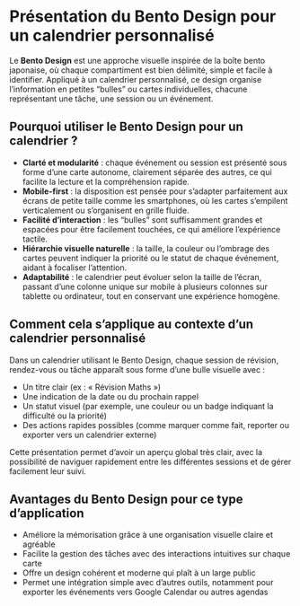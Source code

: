 # Présentation du Bento Design pour un calendrier personnalisé

Le **Bento Design** est une approche visuelle inspirée de la boîte bento japonaise, où chaque compartiment est bien délimité, simple et facile à identifier. Appliqué à un calendrier personnalisé, ce design organise l’information en petites “bulles” ou cartes individuelles, chacune représentant une tâche, une session ou un événement.

## Pourquoi utiliser le Bento Design pour un calendrier ?

* **Clarté et modularité** : chaque événement ou session est présenté sous forme d’une carte autonome, clairement séparée des autres, ce qui facilite la lecture et la compréhension rapide.
* **Mobile-first** : la disposition est pensée pour s’adapter parfaitement aux écrans de petite taille comme les smartphones, où les cartes s’empilent verticalement ou s’organisent en grille fluide.
* **Facilité d’interaction** : les “bulles” sont suffisamment grandes et espacées pour être facilement touchées, ce qui améliore l’expérience tactile.
* **Hiérarchie visuelle naturelle** : la taille, la couleur ou l’ombrage des cartes peuvent indiquer la priorité ou le statut de chaque événement, aidant à focaliser l’attention.
* **Adaptabilité** : le calendrier peut évoluer selon la taille de l’écran, passant d’une colonne unique sur mobile à plusieurs colonnes sur tablette ou ordinateur, tout en conservant une expérience homogène.

## Comment cela s’applique au contexte d’un calendrier personnalisé

Dans un calendrier utilisant le Bento Design, chaque session de révision, rendez-vous ou tâche apparaît sous forme d’une bulle visuelle avec :

* Un titre clair (ex : « Révision Maths »)
* Une indication de la date ou du prochain rappel
* Un statut visuel (par exemple, une couleur ou un badge indiquant la difficulté ou la priorité)
* Des actions rapides possibles (comme marquer comme fait, reporter ou exporter vers un calendrier externe)

Cette présentation permet d’avoir un aperçu global très clair, avec la possibilité de naviguer rapidement entre les différentes sessions et de gérer facilement leur suivi.

## Avantages du Bento Design pour ce type d’application

* Améliore la mémorisation grâce à une organisation visuelle claire et agréable
* Facilite la gestion des tâches avec des interactions intuitives sur chaque carte
* Offre un design cohérent et moderne qui plaît à un large public
* Permet une intégration simple avec d’autres outils, notamment pour exporter les événements vers Google Calendar ou autres agendas
